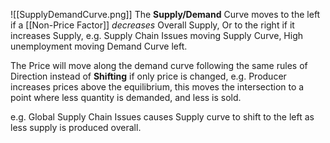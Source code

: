
![[SupplyDemandCurve.png]]
The **Supply/Demand** Curve moves to the left if a [[Non-Price Factor]] *decreases* Overall Supply, Or to the right if it increases Supply, e.g. Supply Chain Issues moving Supply Curve, High unemployment moving Demand Curve left.

The Price will move along the demand curve following the same rules of Direction instead of **Shifting** if only price is changed, e.g. Producer increases prices above the equilibrium,  this moves the intersection to a point where less quantity is demanded, and less is sold.

e.g. Global Supply Chain Issues causes Supply curve to shift to the left as less supply is produced overall.